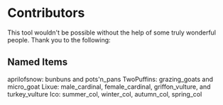 Contributors
============

This tool wouldn't be possible without the help of some truly wonderful people. Thank you to the following:


Named Items
-----------

aprilofsnow: bunbuns and pots'n_pans
TwoPuffins: grazing\_goats and micro_goat
Lixue: male\_cardinal, female\_cardinal, griffon\_vulture, and turkey_vulture
Ico: summer\_col, winter\_col, autumn\_col, spring\_col

